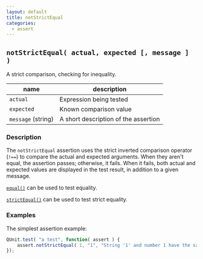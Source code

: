 ```yaml
---
layout: default
title: notStrictEqual
categories:
  - assert
---
```


## `notStrictEqual( actual, expected [, message ] )`

A strict comparison, checking for inequality.

| name               | description                          |
|--------------------|--------------------------------------|
| `actual`           | Expression being tested              |
| `expected`         | Known comparison value               |
| `message` (string) | A short description of the assertion |

### Description

The `notStrictEqual` assertion uses the strict inverted comparison operator (`!==`) to compare the actual and expected arguments. When they aren't equal, the assertion passes; otherwise, it fails. When it fails, both actual and expected values are displayed in the test result, in addition to a given message.

<a href="/equal/">`equal()`</a> can be used to test equality.

<a href="/strictEqual/">`strictEqual()`</a> can be used to test strict equality.

### Examples

The simplest assertion example:

```js
QUnit.test( "a test", function( assert ) {
	assert.notStrictEqual( 1, "1", "String '1' and number 1 have the same value but not the same type" );
});
```
